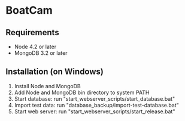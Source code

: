 # BoatCam

## Requirements
- Node 4.2 or later
- MongoDB 3.2 or later

## Installation (on Windows)
1. Install Node and MongoDB
2. Add Node and MongoDB bin directory to system PATH
3. Start database: run "start_webserver_scripts/start_database.bat"
4. Import test data: run "database_backup/import-test-database.bat"
5. Start web server: run "start_webserver_scripts/start_release.bat"

